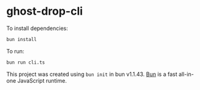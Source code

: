 # ghost-drop-cli

To install dependencies:

```bash
bun install
```

To run:

```bash
bun run cli.ts
```

This project was created using `bun init` in bun v1.1.43. [Bun](https://bun.sh) is a fast all-in-one JavaScript runtime.

